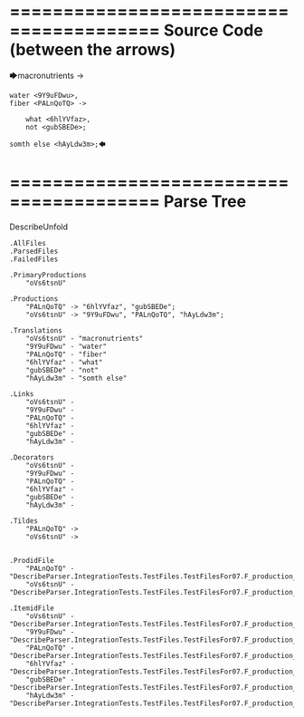 ========================================
Source Code (between the arrows)
========================================

🡆macronutrients <oVs6tsnU> ->

    water <9Y9uFDwu>,
	fiber <PALnQoTQ> ->

        what <6hlYVfaz>,
        not <gubSBEDe>;

	somth else <hAyLdw3m>;🡄

========================================
Parse Tree
========================================
DescribeUnfold

    .AllFiles
    .ParsedFiles
    .FailedFiles

    .PrimaryProductions
        "oVs6tsnU" 

    .Productions
        "PALnQoTQ" -> "6hlYVfaz", "gubSBEDe";
        "oVs6tsnU" -> "9Y9uFDwu", "PALnQoTQ", "hAyLdw3m";

    .Translations
        "oVs6tsnU" - "macronutrients"
        "9Y9uFDwu" - "water"
        "PALnQoTQ" - "fiber"
        "6hlYVfaz" - "what"
        "gubSBEDe" - "not"
        "hAyLdw3m" - "somth else"

    .Links
        "oVs6tsnU" - 
        "9Y9uFDwu" - 
        "PALnQoTQ" - 
        "6hlYVfaz" - 
        "gubSBEDe" - 
        "hAyLdw3m" - 

    .Decorators
        "oVs6tsnU" - 
        "9Y9uFDwu" - 
        "PALnQoTQ" - 
        "6hlYVfaz" - 
        "gubSBEDe" - 
        "hAyLdw3m" - 

    .Tildes
        "PALnQoTQ" -> 
        "oVs6tsnU" -> 


    .ProdidFile
        "PALnQoTQ" - "DescribeParser.IntegrationTests.TestFiles.TestFilesFor07.F_production_in_production3.ds"
        "oVs6tsnU" - "DescribeParser.IntegrationTests.TestFiles.TestFilesFor07.F_production_in_production3.ds"

    .ItemidFile
        "oVs6tsnU" - "DescribeParser.IntegrationTests.TestFiles.TestFilesFor07.F_production_in_production3.ds"
        "9Y9uFDwu" - "DescribeParser.IntegrationTests.TestFiles.TestFilesFor07.F_production_in_production3.ds"
        "PALnQoTQ" - "DescribeParser.IntegrationTests.TestFiles.TestFilesFor07.F_production_in_production3.ds"
        "6hlYVfaz" - "DescribeParser.IntegrationTests.TestFiles.TestFilesFor07.F_production_in_production3.ds"
        "gubSBEDe" - "DescribeParser.IntegrationTests.TestFiles.TestFilesFor07.F_production_in_production3.ds"
        "hAyLdw3m" - "DescribeParser.IntegrationTests.TestFiles.TestFilesFor07.F_production_in_production3.ds"

